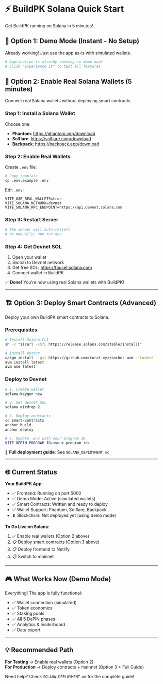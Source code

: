 # ⚡ BuildPK Solana Quick Start

Get BuildPK running on Solana in 5 minutes!

## 🎯 Option 1: Demo Mode (Instant - No Setup)

Already working! Just use the app as-is with simulated wallets.

```bash
# Application is already running in demo mode
# Click "Experience It" to test all features
```

## 🚀 Option 2: Enable Real Solana Wallets (5 minutes)

Connect real Solana wallets without deploying smart contracts.

### Step 1: Install a Solana Wallet
Choose one:
- **Phantom**: https://phantom.app/download  
- **Solflare**: https://solflare.com/download  
- **Backpack**: https://backpack.app/download

### Step 2: Enable Real Wallets

Create `.env` file:
```bash
# Copy template
cp .env.example .env
```

Edit `.env`:
```env
VITE_USE_REAL_WALLETS=true
VITE_SOLANA_NETWORK=devnet
VITE_SOLANA_RPC_ENDPOINT=https://api.devnet.solana.com
```

### Step 3: Restart Server
```bash
# The server will auto-restart
# Or manually: npm run dev
```

### Step 4: Get Devnet SOL
1. Open your wallet
2. Switch to Devnet network
3. Get free SOL: https://faucet.solana.com
4. Connect wallet in BuildPK

✅ **Done!** You're now using real Solana wallets with BuildPK!

---

## 🏗️ Option 3: Deploy Smart Contracts (Advanced)

Deploy your own BuildPK smart contracts to Solana.

### Prerequisites
```bash
# Install Solana CLI
sh -c "$(curl -sSfL https://release.solana.com/stable/install)"

# Install Anchor
cargo install --git https://github.com/coral-xyz/anchor avm --locked --force
avm install latest
avm use latest
```

### Deploy to Devnet
```bash
# 1. Create wallet
solana-keygen new

# 2. Get devnet SOL
solana airdrop 2

# 3. Deploy contracts
cd smart-contracts
anchor build
anchor deploy

# 4. Update .env with your program ID
VITE_DEPIN_PROGRAM_ID=<your_program_id>
```

📖 **Full deployment guide**: See `SOLANA_DEPLOYMENT.md`

---

## 🌐 Current Status

**Your BuildPK App**:
- ✅ Frontend: Running on port 5000
- ✅ Demo Mode: Active (simulated wallets)
- ✅ Smart Contracts: Written and ready to deploy
- ✅ Wallet Support: Phantom, Solflare, Backpack
- ⏸️ Blockchain: Not deployed yet (using demo mode)

**To Go Live on Solana**:
1. ✅ Enable real wallets (Option 2 above)
2. 📋 Deploy smart contracts (Option 3 above)  
3. 📋 Deploy frontend to Netlify
4. 📋 Switch to mainnet

---

## 🎮 What Works Now (Demo Mode)

Everything! The app is fully functional:
- ✅ Wallet connection (simulated)
- ✅ Token economics
- ✅ Staking pools
- ✅ All 5 DePIN phases
- ✅ Analytics & leaderboard
- ✅ Data export

---

## 💡 Recommended Path

**For Testing** → Enable real wallets (Option 2)  
**For Production** → Deploy contracts + mainnet (Option 3 + Full Guide)

Need help? Check `SOLANA_DEPLOYMENT.md` for the complete guide!
